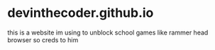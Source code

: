 # devinthecoder.github.io
this is a website im using to unblock school games like rammer head browser so creds to him
